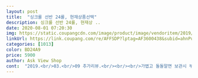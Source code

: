 ```yaml
---
layout: post 
title:  "싱크롤 선반 24롤, 현재상품선택" 
description: 싱크롤 선반 24롤, 현재상 ..
date: 2020-08-01 07:20:30 
img: https://static.coupangcdn.com/image/product/image/vendoritem/2019/01/28/3001636230/bc75a83a-7361-4339-9d48-6229d420cd23.jpg 
linkUrl: https://link.coupang.com/re/AFFSDP?lptag=AF3600438&subid=ahnPublicAsk&pageKey=9244464&itemId=5436741&vendorItemId=3001636230&traceid=V0-113-f8c7f21cf137742e 
categories: [1013] 
color: BD24A9 
price: 5900 
author: Ask View Shop 
cont:  "2019.<br/>03.<br/>09 추가리뷰.<br/><br/><br/>가볍고 돌돌말면 보관시 부피도 줄어듭니다.<br/><br/>같은 규격의 제품에 비해 저렴해서 구매했는데, 싱크대가 한결 깔끔해지고 더 정돈된 느낌에 다용도로 사용할 수 있을 것 같아 좋습니다!<br/>구매이유<br/>미끄럼방지도되고 좋아요.<br/><br/>바로바로 올려두면 물이 빠지닌까 소량 설거지하고 올려두기 딱이고,<br/>보관도 매우 편리하고.<br/> 가성비 좋은 아이템 이라고 생각합니다 !<br/>생각보다 경도가 있다기보다는 탄성이 있는 재질로 되어 있는 것 같네요!<br/>싼 가격에 만족하고, 오랜 시간 써보진 않았지만.<br/> 우선 사진상으로 보시다시피 저런식으로 놔둬주면 물기도 빠지고 안쓸때는 접어노코^^<br/>아주아주 유용하게 잘 쓰고있습니다<br/>야채.<br/>과일 씻을땐 다펼쳐서 위에 올려두고 씻어요.<br/> 사용하기 너무 편리해요.<br/><br/>연결부위가 실리콘재질이라서 필요한크기만큼 잘라서 써도될것같아요.<br/><br/>와 저는 집 싱크대에 딱 ! 맞아 떨어집니다 ㅎㅎ<br/>이사 온 집의 싱크대가 오래되었기도 하고, 기존에 쓰던 식기건조대를 설치할 수 없는 곳이라 스탠드형 식기건조대를 살까 고민하다 본 제품을 선택해서 구매했습니다!<br/>잘산것 같아요.<br/>  저는 만족하며 쓰고있어요<br/>저는 접어서 사용중이고 필요할때마다 펼칩니다.<br/><br/>제글이 도움이 되셨다면 도움이 돼요.<br/>♥  클릭 부탁드려요^^<br/>제품<br/>좁은 주방에 따로 식기건조대같은거 안놓아도 되닌까 좋아요.<br/><br/>주방공간이 좁아서 설거지 간단하게하고 그릇 놓으려고샀어요.<br/><br/>크기가 커요.<br/>  사진에서처럼 다펼치면 넓은 싱크대 반을 덮을정도예요.<br/><br/>한번씩 싱크대에서 싯고, 배란다에 햇빛과 함께 말리면서 살균까지 시킬수있어서 편리함 !<br/>" 
---
```

